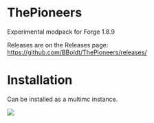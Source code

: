 # ThePioneers
Experimental modpack for Forge 1.8.9

Releases are on the Releases page:
https://github.com/BBoldt/ThePioneers/releases/

# Installation
Can be installed as a multimc instance.

![](http://i.imgur.com/doXGYYz.png)
